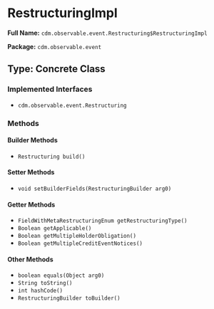 # RestructuringImpl

**Full Name:** `cdm.observable.event.Restructuring$RestructuringImpl`

**Package:** `cdm.observable.event`

## Type: Concrete Class

### Implemented Interfaces

- `cdm.observable.event.Restructuring`

### Methods

#### Builder Methods

- `Restructuring build()`

#### Setter Methods

- `void setBuilderFields(RestructuringBuilder arg0)`

#### Getter Methods

- `FieldWithMetaRestructuringEnum getRestructuringType()`
- `Boolean getApplicable()`
- `Boolean getMultipleHolderObligation()`
- `Boolean getMultipleCreditEventNotices()`

#### Other Methods

- `boolean equals(Object arg0)`
- `String toString()`
- `int hashCode()`
- `RestructuringBuilder toBuilder()`

